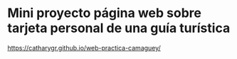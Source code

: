 # Mini proyecto página web sobre tarjeta personal de una guía turística

https://catharygr.github.io/web-practica-camaguey/
